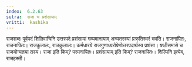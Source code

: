 ```yaml
---
index:  6.2.63
sutra:  राजा च प्रशंसायाम्
vritti:  kashika 
---
```


राजशब्दः पूर्वपदं शिलिवाचिनि उत्तरपदे प्रशंसायां गम्यमानायाम् अन्यतरस्यां प्रक्र्तिस्वरं भवति। राजनापितः, राजनापितः। राजकुलालः, राजकुलालः। कर्मधारये राजगुणाध्यरोपेणोत्तरपदार्थस्य प्रशंसा। षष्ठीसमासे च राजयोग्यतया तस्य। राजा इति किम्? परमनापितः। प्रशंसायाम् इति किम्? राजनापितः। शिल्पिनि इत्येव, राजहस्ती।

